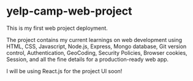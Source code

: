 # yelp-camp-web-project

This is my first web project deployment.

The project contains my current learnings on web development using HTML, CSS, Javascript, Node.js, Express, Mongo database, Git version control, Authentication, GeoCoding, Security Policies, Browser cookies, Session, and all the fine details for a production-ready web app.

I will be using React.js for the project UI soon!
